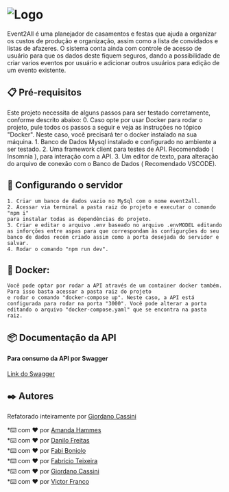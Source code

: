 
# ![Logo](logotipo2.png)

Event2All é uma planejador de casamentos e festas que ajuda a organizar os custos de produção e organização, 
assim como a lista de convidados e listas de afazeres. O sistema conta ainda com controle de acesso de usuário 
para que os dados deste fiquem seguros, dando a possibilidade de criar varios eventos por usuário e adicionar outros
usuários para edição de um evento existente.

## 📋 Pré-requisitos

Este projeto necessita de alguns passos para ser testado corretamente, conforme descrito abaixo:
    0. Caso opte por usar Docker para rodar o projeto, pule todos os passos a seguir e veja as instruções no tópico "Docker".
    Neste caso, você precisará ter o docker instalado na sua máquina.
    1. Banco de Dados Mysql instalado e configurado no ambiente a ser testado.
    2. Uma framework client para testes de API. Recomendado ( Insomnia ), para interação com a API.
    3. Um editor de texto, para alteração do arquivo de conexão com o Banco de Dados ( Recomendado VSCODE).

## 🔧 Configurando o servidor

    1. Criar um banco de dados vazio no MySql com o nome event2all.
    2. Acessar via terminal a pasta raiz do projeto e executar o comando "npm i" 
    para instalar todas as dependências do projeto.
    3. Criar e editar o arquivo .env baseado no arquivo .envMODEL editando
    as inforções entre aspas para que correspondam às configurções do seu 
    banco de dados recém criado assim como a porta desejada do servidor e salvar.
    4. Rodar o comando "npm run dev".

## 🔧 Docker:
    Você pode optar por rodar a API através de um container docker também. Para isso basta acessar a pasta raiz do projeto
    e rodar o comando "docker-compose up". Neste caso, a API está configurada para rodar na porta "3000". Você pode alterar a porta
    editando o arquivo "docker-compose.yaml" que se encontra na pasta raiz.

## 📦 Documentação da API
#### Para consumo da API por Swagger
[Link do Swagger](https://app.swaggerhub.com/apis/DANILOJPFREITAS_1/Event2All/1.0.0)

 ## ✒️ Autores

Refatorado inteiramente por [Giordano Cassini](https://github.com/giordanocassini)

*⌨️ com ❤️ por [Amanda Hammes](https://github.com/amandahammes/)<br/>
*⌨️ com ❤️ por [Danilo Freitas](https://github.com/danilojpfreitas)<br/>
*⌨️ com ❤️ por [Fabi Boniolo](https://github.com/Fabi-Boniolo)<br/>
*⌨️ com ❤️ por [Fabrício Teixeira](https://github.com/FabriciodSTeixeira)<br/>
*⌨️ com ❤️ por [Giordano Cassini](https://github.com/giordanocassini)<br/>
*⌨️ com ❤️ por [Victor Franco](https://github.com/VictorF05)<br/>
